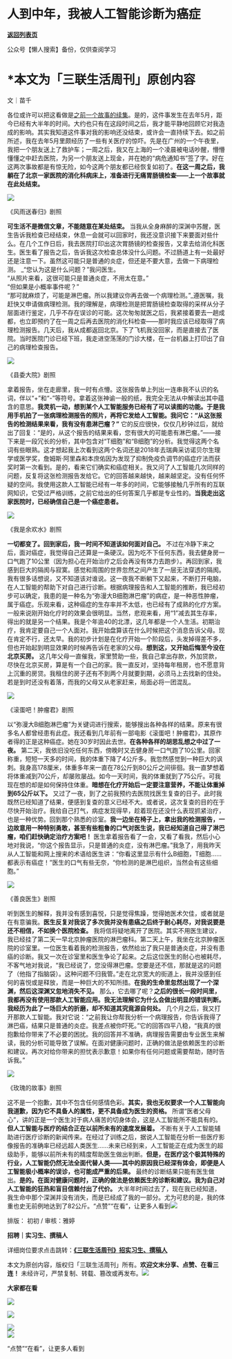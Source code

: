 # 人到中年，我被人工智能诊断为癌症

[**返回列表页**](/gzh/三联生活周刊)

公众号【懒人搜索】备份，仅供查阅学习

# ***本文为「三联生活周刊」原创内容**

文｜苗千

各位或许可以把这看做是[之前一个故事的续集](https://mp.weixin.qq.com/s?__biz=MTc5MTU3NTYyMQ==&mid=2651384513&idx=2&sn=f87ac69f6970a8a94d6a23cd873335a2&scene=21#wechat_redirect)。是的，这件事发生在去年5月，距今已经有大半年的时间。大约也只有在这段时间之后，我才能平静地回顾它对我造成的影响。其实我知道这件事对我的影响还没结束，或许会一直持续下去。如之前所述，我在去年5月里颇经历了一些有关医疗的惊吓。先是在广州的一个午夜里，我把一个朋友送上了救护车；一周之后，我又在上海的一个凌晨被电话吵醒，懵懵懂懂之中赶去医院，为另一个朋友送上现金，并在她的“病危通知书”签了字。好在这两次事故都是有惊无险，如今这两个朋友都已经恢复如初了。**在这一周之后，我躺在了北京一家医院的消化科病床上，准备进行无痛胃肠镜检查——上一个故事就在此处结束。**

![](https://mmbiz.qpic.cn/sz_mmbiz_jpg/XnMeqb0xcz5fxhFCnUz6NeuNa4ryf40pbIPKogPbYaKibglfXVBoz7XIYAn6QntL2nhMytAxQibvgBN6MOOnsyhQ/640?wx_fmt=jpeg&from;=appmsg)

《风雨送春归》剧照

**可生活不是微信文章，不能随意在某处结束。**
当我从全身麻醉的深渊中苏醒，医生告诉我检查已经结束，休息一会就可以回家时，我还没意识接下来要面对些什么。在几个工作日后，我去医院打印出这次胃肠镜的检查报告，又拿去给消化科医生。医生看了报告之后，告诉我这次检查总体没什么问题。不过肠道上有一处最好还是注意一下。虽然这可能只是普通的炎症，但还是不要大意，去做一下病理检测。
_“您认为这是什么问题？”我问医生。  
“从照片来看，这很可能只是普通炎症，不用太在意。”  
“但如果是小概率事件呢？”  
“那可就麻烦了，可能是淋巴瘤。所以我建议你再去做一个病理检测。”_遵医嘱，我赶快又申请做病理检测。我的理解是，病理检测是把胃肠镜检查取得的采样从分子层面进行鉴定，几乎不存在误诊的可能。这次匆匆就医之后，我紧接着要去一趟成都，也立即预约了在一周之后再去医院的消化科检查——那时我应该已经取得了病理检测报告。几天后，我从成都返回北京。下了飞机我没回家，而是直接去了医院。当时医院门诊已经下班，我走进空荡荡的门诊大楼，在一台机器上打印出了自己的病理检查报告。

![](https://mmbiz.qpic.cn/sz_mmbiz_jpg/XnMeqb0xcz5fxhFCnUz6NeuNa4ryf40puwoVGtSAmjkA3ZhBkpKIyEHduXicrb4742yLZB4Libh1ZdibxzFWooJlA/640?wx_fmt=jpeg)

《县委大院》剧照

拿着报告，坐在走廊里，我一时有点懵。这张报告单上列出一连串我不认识的名词，伴以“+”和“-”等符号。拿着这张神谕一般的纸，我完全无法从中解读出其中蕴含的意思。**我灵机一动，想到某个人工智能服务已经有了可以读图的功能。于是我用手机拍了一张病理检测报告的照片，再将它发给人工智能。我问它：“从这张报告的检测结果来看，我有没有患淋巴瘤？”**
它的反应很快，仅仅几秒钟过后，就给出了回复：“是的，从这个报告的结果来看，您有很大的可能患有淋巴瘤。”——接下来是一段冗长的分析，其中包含对“T细胞”和“B细胞”的分析。我觉得这两个名词有些眼熟。这才想起我上次看到这两个名词还是2018年去瑞典采访诺贝尔生理学或医学奖，詹姆斯·阿里森和本庶佑因为发现了抑制免疫负调节的癌症疗法而获奖时第一次看到。是的，看来它们确实和癌症相关。我又问了人工智能几次同样的问题，反复将这张检测报告发给它。它的回答越来越快，越来越坚定。没有任何怀疑的空间。我使用这款人工智能已经有一年多的时间，它能够接触几乎所有的互联网知识，它受过严格训练，之前它给出的任何答案几乎都是专业性的。**当我走出这家医院时，已经确信自己是一个癌症患者。**

![](https://mmbiz.qpic.cn/sz_mmbiz_jpg/XnMeqb0xcz5fxhFCnUz6NeuNa4ryf40p6jcYrH6OuCyOiapShdVfE9dMrHVvsgLXMDZKTHj6BPibCyrsV8FMbChQ/640?wx_fmt=jpeg)

《我是余欢水》剧照

**一切都变了。回到家后，我一时间不知道该如何面对自己。**
不过在冷静下来之后，面对癌症，我觉得自己还算是一条硬汉。因为吃不下任何东西，我去健身房一口气跑了10公里（因为担心在开始治疗之后会再没有体力去跑步）。再回到家，我感到巨大的隔阂与寂寞。感觉和周围的世界忽然之间产生了一层无法穿透的隔阂。我有很多话想说，又不知道该对谁说。这一夜我不断躺下又起来，不断打开电脑，在人工智能的帮助下对自己进行诊断。根据病理报告和人工智能的推断，我已经初步可以确定，我患的是一种名为“弥漫大B细胞淋巴瘤”的病症，是一种恶性肿瘤，属于癌症。乐观来看，这种癌症的生存率并不太低，也已经有了成熟的化疗方案。一般来说刚开始化疗时的效果会很明显。当然，悲观来看，用“1”减去其生存率，得出的就是另一个结果。我是个年逾40的北漂，这几年都是一个人生活。初期治疗，我肯定要自己一个人面对。我开始盘算该在什么时候把这个消息告诉父母。现在肯定不行，还太早。我的初步计划是在化疗开始一个阶段后，头发掉得差不多，但也开始起到明显效果的时候再告诉在老家的父母。**想到这，又开始后悔至今没在北京买房。**
这几年父母一直催我，家里赞助一些，我自己拿出存款，外加贷款，尽快在北京买房，算是有一个自己的家。我一直反对，坚持每年租房，也不愿意背上沉重的房贷。我租住的房子还有不到两个月就要到期，必须马上去找新的住处。若是到时还没有着落，而我的父母又从老家赶来，局面必将一团混乱。

![](https://mmbiz.qpic.cn/sz_mmbiz_jpg/XnMeqb0xcz5fxhFCnUz6NeuNa4ryf40pRC1Lc8vZwY00nAj0YGIW7cpibMHibHkYI9Z3kKLYP7YxoclVEIvY3lKA/640?wx_fmt=jpeg&from;=appmsg)

《滚蛋吧！肿瘤君》剧照

以“弥漫大B细胞淋巴瘤”为关键词进行搜索，能够搜出各种各样的结果。原来有很多名人都曾经患有此症。我还看到几年前有一部电影《滚蛋吧！肿瘤君》，其原作者得的正是这种癌症。她在30岁时因此去世。**在各种各样的胡思乱想之中过了一夜。**
第二天，我依旧没吃任何东西，傍晚时又去健身房一口气跑了10公里。回家称重，短短一天多的时间，我的体重下降了4公斤多。我忽然感觉到一种巨大的讽刺。我身高178厘米，体重多年来一直在78公斤到80公斤之间徘徊。我一直梦想着将体重减到70公斤，却屡败屡战。如今一天时间，我的体重就到了75公斤。可我现在想的却是如何保持住体重。**暗想在化疗开始后一定要注意营养，不能让体重掉到65公斤以下。**
又过了一夜，到了之前我预约去医院找医生复查的日子。此时我既然已经知道了结果，便感到复查的意义已经不大。或者说，这次复查的目的在于尽快开始治疗。我给自己打气，病症发现得早，趁着现在还没什么表现抓紧治疗，也是一种优势。回到那个熟悉的诊室。**我一边坐在椅子上，拿出我的检测报告，一边故意用一种特别勇敢，甚至有些粗鲁的口气对医生说，我已经知道自己得了淋巴瘤，咱们赶快确定治疗方案吧！**
医生拿着报告看了一会，又看了看我，然后小心地对我说，“你这个报告显示，只是普通的炎症，没有淋巴瘤。”我急了，用我昨天从人工智能和网上搜来的术语给医生讲：“你看这里显示有什么B细胞，T细胞……都表示有癌症！”医生的口气有些无奈，“你检测的是淋巴组织，当然会有这些细胞。”

![](https://mmbiz.qpic.cn/mmbiz_jpg/c2Sib3Mp7pONauDXUntJib4OxQFeZwIJHokvPA1MNTwgux0uyWwVicsl20pU8q5pDuMps6eXhVw0h0ANIZZ7FOOhA/640?wx_fmt=jpeg&from;=appmsg)

《善良医生》剧照

听到医生的解释，我并没有感到喜悦，只是觉得焦躁，觉得她医术欠佳，或者就是在有意骗我。**医生反复对我说了多次我并没有患癌之后终于耐心耗尽，对我说要是还不相信，不如换个医院检查。**
我将信将疑地离开了医院。其实不用医生建议，我已经挂了第二天一早北京肿瘤医院的淋巴瘤科。第二天上午，我坐在北京肿瘤医院的诊室里。一位医生看着我的检测报告，依然给出了我只是普通炎症，并没有患癌的诊断。我又一次在诊室里和医生争论了起来。之后这位医生的耐心也被耗尽，不客气地对我说，“我已经说了，您没得淋巴瘤。您要是还不信，那就是这的问题了（他指了指脑袋）。这种问题不归我管。”走在北京宽大的街道上，我并没感到任何的喜悦或是释放，而是一种巨大的不知所措。**在我的生命里忽然出现了一个深渊，然后这深渊又忽地消失不见。**
那么，它去哪了呢？**之后的很长一段时间里，我都再没有使用那款人工智能应用。我无法理解它为什么会做出明显的错误判断。我经历为此了一场巨大的折磨，却不知道其究竟源自何处。**
几个月之后，我又打开那款人工智能。我对它说：“之前我让你帮我分析一个病理报告，你告诉我得了淋巴癌，结果只是普通的炎症。我差点被你吓死。”它的回答四平八稳，“我真的很抱歉给你带来了不必要的困扰。我的回答并不准确，病理报告需要由专业医生来解读，我的分析可能导致了误解。在面对健康问题时，正确的做法是依赖医生的诊断和建议。再次对给你带来的担忧表示歉意！如果你有任何问题或需要帮助，随时告诉我。”

![](https://mmbiz.qpic.cn/sz_mmbiz_jpg/XnMeqb0xcz5fxhFCnUz6NeuNa4ryf40pcr9yM72Tbwj2pqMDZzpial1lU2j4WMufUjqA2wwt42QU4icRtU5BlIlA/640?wx_fmt=jpeg&from;=appmsg)

《玫瑰的故事》剧照

这不是一个抱歉，其中不包含任何感情色彩。**其实，我也无权要求一个人工智能向我道歉，因为它不具备人的属性，更不具备成为医生的资格。**
所谓“医者父母心”，讲的正是一个医生对于病人痛苦的切身体会，这是人工智能所不能具有的。**但人工智能与医疗的结合正在以前所未有的速度发展着。**
不断有关于人工智能辅助进行医疗诊断的新闻传来。在经过了训练之后，据说人工智能在分析一些医疗影像报告的准确率已经远超人类医生……未来已经到来，人工智能正在成为医生的超级助手，能够以前所未有的精度帮助医生做出判断。**但是，在医疗这个极其特殊的行业，人工智能仍然无法全面代替人类——其中的原因我已经深有体会，即便是人工智能极小概率的误诊，也可能成严重的后果。**
最终的诊断结果只能有医生做出。**是的。在面对健康问题时，正确的做法是依赖医生的诊断和建议。我为自己对人工智能的狂热和盲目信赖付出了代价。**
大半年时间过去了，现在我已经知道，我生命中那个深渊并没有消失，而是已经成了我的一部分。尤为可悲的是，我的体重也史无前例地达到了82公斤。“点赞”“在看”，让更多人看到![](https://mmbiz.qpic.cn/mmbiz_gif/c2Sib3Mp7pON9hkSZwdTibRHNZSMPyiapUCHJwlyoZVBC3SfmPmF0VKjkm3NiaToQloHFJ6icyicqZnqgXp6pSQJt5gg/640?wx_fmt=gif&from;=appmsg&wxfrom;=5&wx;_lazy=1&tp;=wxpic)  
  
  
  
  
  

排版： 初初 / 审核：雅婷

  
**招聘｜实习生、撰稿人**  

详细岗位要求点击跳转：**[《三联生活周刊》招实习生、撰稿人](http://mp.weixin.qq.com/s?__biz=MTc5MTU3NTYyMQ==&mid=2651136871&idx=3&sn=f1c0777fe9d31881e5dfca68ebc2937f&chksm=5907324d6e70bb5b3546dfe1c7b31b5fe05664bebbf36356ba9a1a352e0678444cad62875ad4&scene=21#wechat_redirect)**

本文为原创内容，版权归「三联生活周刊」所有。**欢迎文末分享、点赞、在看三连！**
未经许可，严禁复制、转载、篡改或再发布。![](https://mmbiz.qpic.cn/sz_mmbiz_png/Gg7Qtoh7Aic9ZTmAdCc80b4nD7xicgPt863QWU7oNswDx19XrjfTtSl8QwatY2EEZGuNd1WRRiapDZjcDhTnNYmBg/640?wx_fmt=png&wxfrom;=5&wx;_lazy=1&wx;_co=1&retryload;=1&tp;=wxpic)

**大家都在看**

  
[![](https://mmbiz.qpic.cn/mmbiz_jpg/c2Sib3Mp7pONfDprKtUpHftYMFpyp6aic2JfkU3zGTicjPe0xByibt9xKiabnK0nmAfGk4GoS4wzyHm1jicciaeWibMH4g/640?wx_fmt=jpeg&from;=appmsg&wxfrom;=5&wx;_lazy=1&wx;_co=1&tp;=wxpic)](https://mp.weixin.qq.com/s?__biz=MTc5MTU3NTYyMQ==&mid=2651498109&idx=1&sn=689d1fe01ef3091d7d8d5a0c351506f3&scene=21#wechat_redirect)

[![](https://mmbiz.qpic.cn/mmbiz_jpg/c2Sib3Mp7pOOfmDaHvXbI4DN1Tr3OWETo3AVvWia3TxfZnd09PKh4nJnVTOph2H9njkQ9cyOPLqJ3rvwl7iaouO9Q/640?wx_fmt=jpeg&from;=appmsg&wxfrom;=5&wx;_lazy=1&wx;_co=1&tp;=wxpic)](https://mp.weixin.qq.com/s?__biz=MTc5MTU3NTYyMQ==&mid=2651498198&idx=1&sn=d9eb828e8a3df09bc6ce52bca8864c7f&scene=21#wechat_redirect)

  
![](https://mmbiz.qpic.cn/sz_mmbiz_png/Gg7Qtoh7Aic9ZTmAdCc80b4nD7xicgPt86k1kgpU51hWCHjV92ryhVW35PLCvLhxLw9XDhXjgeDyZhHSx5EbRcfg/640?wx_fmt=png&wxfrom;=5&wx;_lazy=1&wx;_co=1&retryload;=2&tp;=wxpic)  
[![](https://mmbiz.qpic.cn/mmbiz_jpg/c2Sib3Mp7pONuwrdetOsWUZLdDE1J39mLibBBe0vPzCKS1topq8p9JgG9O86KDCNS3SZl7Paa1d80gvHIBg9C0cw/640?wx_fmt=jpeg&from;=appmsg&wxfrom;=5&wx;_lazy=1&wx;_co=1&tp;=wxpic)]()  
  
“点赞”“在看”，让更多人看到

